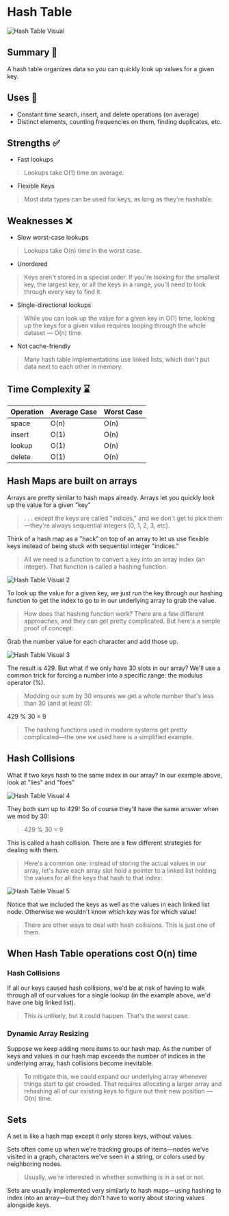 # Hash Table

![Hash Table Visual](../../assets/images/hash_table_visual.svg)

## Summary :book:
A hash table organizes data so you can quickly look up values for a given key. 

## Uses :scroll:
- Constant time search, insert, and delete operations (on average)
- Distinct elements, counting frequencies on them, finding duplicates, etc.

## Strengths :white_check_mark:
- Fast lookups
> Lookups take O(1) time on average. 
- Flexible Keys
> Most data types can be used for keys, as long as they're hashable. 

## Weaknesses :x:
- Slow worst-case lookups
> Lookups take O(n) time in the worst case. 
- Unordered
> Keys aren't stored in a special order. 
> If you're looking for the smallest key, the largest key, or all the keys in a range, you'll need to look through every key to find it.
- Single-directional lookups
> While you can look up the value for a given key in O(1) time, looking up the keys for a given value requires looping through the whole dataset — O(n) time.
- Not cache-friendly
>  Many hash table implementations use linked lists, which don't put data next to each other in memory. 

## Time Complexity :hourglass:
| Operation  | Average Case | Worst Case |
| ---------- | ------------ | ---------- |
| space      |    O(n)      |    O(n)    |
| insert     |    O(1)      |    O(n)    |
| lookup     |    O(1)      |    O(n)    |
| delete     |    O(1)      |    O(n)    |

## Hash Maps are built on arrays
Arrays are pretty similar to hash maps already. Arrays let you quickly look up the value for a given "key" 
> . . . except the keys are called "indices," and we don't get to pick them—they're always sequential integers (0, 1, 2, 3, etc). 

Think of a hash map as a "hack" on top of an array to let us use flexible keys instead of being stuck with sequential integer "indices." 
> All we need is a function to convert a key into an array index (an integer). That function is called a hashing function. 

![Hash Table Visual 2](../../assets/images/hash_table_visual_2.svg)

To look up the value for a given key, we just run the key through our hashing function to get the index to go to in our underlying array to grab the value. 
> How does that hashing function work? There are a few different approaches, and they can get pretty complicated. But here's a simple proof of concept: 

Grab the number value for each character and add those up. 

![Hash Table Visual 3](../../assets/images/hash_table_visual_3.svg)

The result is 429. But what if we only have 30 slots in our array? We'll use a common trick for forcing a number into a specific range: the modulus operator (%).
> Modding our sum by 30 ensures we get a whole number that's less than 30 (and at least 0): 

429 % 30 = 9
> The hashing functions used in modern systems get pretty complicated—the one we used here is a simplified example. 

## Hash Collisions
What if two keys hash to the same index in our array? In our example above, look at "lies" and "foes"

![Hash Table Visual 4](../../assets/images/hash_table_visual_4.svg)

They both sum up to 429! So of course they'll have the same answer when we mod by 30: 
> 429 % 30 = 9

This is called a hash collision. There are a few different strategies for dealing with them. 
> Here's a common one: instead of storing the actual values in our array, let's have each array slot hold a pointer to a linked list holding the values for all the keys that hash to that index: 

![Hash Table Visual 5](../../assets/images/hash_table_visual_5.svg)

Notice that we included the keys as well as the values in each linked list node. Otherwise we wouldn't know which key was for which value! 
> There are other ways to deal with hash collisions. This is just one of them. 

## When Hash Table operations cost O(n) time
### Hash Collisions
If all our keys caused hash collisions, we'd be at risk of having to walk through all of our values for a single lookup (in the example above, we'd have one big linked list).
> This is unlikely, but it could happen. That's the worst case. 

### Dynamic Array Resizing
Suppose we keep adding more items to our hash map. As the number of keys and values in our hash map exceeds the number of indices in the underlying array, hash collisions become inevitable. 
> To mitigate this, we could expand our underlying array whenever things start to get crowded. That requires allocating a larger array and rehashing all of our existing keys to figure out their new position — O(n) time. 

## Sets
A set is like a hash map except it only stores keys, without values. 

Sets often come up when we're tracking groups of items—nodes we've visited in a graph, characters we've seen in a string, or colors used by neighboring nodes.
> Usually, we're interested in whether something is in a set or not. 

Sets are usually implemented very similarly to hash maps—using hashing to index into an array—but they don't have to worry about storing values alongside keys. 


